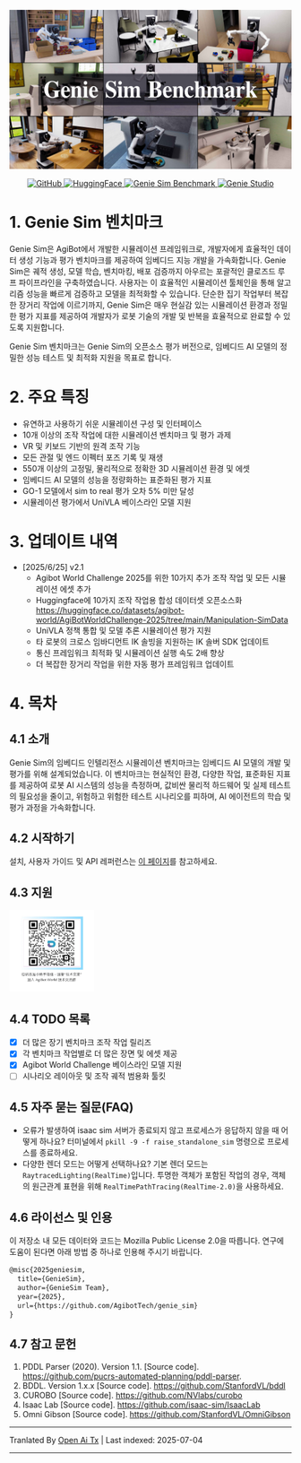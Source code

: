 ![image.png](https://raw.githubusercontent.com/AgibotTech/genie_sim/main/./docs/image.jpg)
<div align="center">
  <a href="https://github.com/AgibotTech/genie_sim">
    <img src="https://img.shields.io/badge/GitHub-grey?logo=GitHub" alt="GitHub">
  </a>
  <a href="https://huggingface.co/datasets/agibot-world/GenieSimAssets">
    <img src="https://img.shields.io/badge/HuggingFace-yellow?logo=HuggingFace" alt="HuggingFace">
  </a>
  <a href="https://agibot-world.com/sim-evaluation">
    <img src="https://img.shields.io/badge/Genie%20Sim%20Benchmark-blue?style=plastic" alt="Genie Sim Benchmark">
  </a>
  <a href="https://genie.agibot.com/en/geniestudio">
    <img src="https://img.shields.io/badge/Genie_Studio-green?style=flat" alt="Genie Studio">
  </a>
</div>

# 1. Genie Sim 벤치마크
Genie Sim은 AgiBot에서 개발한 시뮬레이션 프레임워크로, 개발자에게 효율적인 데이터 생성 기능과 평가 벤치마크를 제공하여 임베디드 지능 개발을 가속화합니다. Genie Sim은 궤적 생성, 모델 학습, 벤치마킹, 배포 검증까지 아우르는 포괄적인 클로즈드 루프 파이프라인을 구축하였습니다. 사용자는 이 효율적인 시뮬레이션 툴체인을 통해 알고리즘 성능을 빠르게 검증하고 모델을 최적화할 수 있습니다. 단순한 집기 작업부터 복잡한 장거리 작업에 이르기까지, Genie Sim은 매우 현실감 있는 시뮬레이션 환경과 정밀한 평가 지표를 제공하여 개발자가 로봇 기술의 개발 및 반복을 효율적으로 완료할 수 있도록 지원합니다.

Genie Sim 벤치마크는 Genie Sim의 오픈소스 평가 버전으로, 임베디드 AI 모델의 정밀한 성능 테스트 및 최적화 지원을 목표로 합니다.

# 2. 주요 특징
- 유연하고 사용하기 쉬운 시뮬레이션 구성 및 인터페이스
- 10개 이상의 조작 작업에 대한 시뮬레이션 벤치마크 및 평가 과제
- VR 및 키보드 기반의 원격 조작 기능
- 모든 관절 및 엔드 이펙터 포즈 기록 및 재생
- 550개 이상의 고정밀, 물리적으로 정확한 3D 시뮬레이션 환경 및 에셋
- 임베디드 AI 모델의 성능을 정량화하는 표준화된 평가 지표
- GO-1 모델에서 sim to real 평가 오차 5% 미만 달성
- 시뮬레이션 평가에서 UniVLA 베이스라인 모델 지원

# 3. 업데이트 내역
- [2025/6/25] v2.1
  - Agibot World Challenge 2025를 위한 10가지 추가 조작 작업 및 모든 시뮬레이션 에셋 추가
  - Huggingface에 10가지 조작 작업용 합성 데이터셋 오픈소스화
  https://huggingface.co/datasets/agibot-world/AgiBotWorldChallenge-2025/tree/main/Manipulation-SimData
  - UniVLA 정책 통합 및 모델 추론 시뮬레이션 평가 지원
  - 타 로봇의 크로스 임바디먼트 IK 솔빙을 지원하는 IK 솔버 SDK 업데이트
  - 통신 프레임워크 최적화 및 시뮬레이션 실행 속도 2배 향상
  - 더 복잡한 장거리 작업을 위한 자동 평가 프레임워크 업데이트

# 4. 목차

## 4.1 소개
Genie Sim의 임베디드 인텔리전스 시뮬레이션 벤치마크는 임베디드 AI 모델의 개발 및 평가를 위해 설계되었습니다. 이 벤치마크는 현실적인 환경, 다양한 작업, 표준화된 지표를 제공하여 로봇 AI 시스템의 성능을 측정하며, 값비싼 물리적 하드웨어 및 실제 테스트의 필요성을 줄이고, 위험하고 위험한 테스트 시나리오를 피하며, AI 에이전트의 학습 및 평가 과정을 가속화합니다.

## 4.2 시작하기
설치, 사용자 가이드 및 API 레퍼런스는 [이 페이지](https://agibot-world.com/sim-evaluation/docs/#/v2)를 참고하세요.

## 4.3 지원
<img src="https://raw.githubusercontent.com/AgibotTech/genie_sim/main/./docs/wechat.JPEG" width="30%"/>

## 4.4 TODO 목록
- [x] 더 많은 장기 벤치마크 조작 작업 릴리즈
- [x] 각 벤치마크 작업별로 더 많은 장면 및 에셋 제공
- [x] Agibot World Challenge 베이스라인 모델 지원
- [ ] 시나리오 레이아웃 및 조작 궤적 범용화 툴킷

## 4.5 자주 묻는 질문(FAQ)
- 오류가 발생하여 isaac sim 서버가 종료되지 않고 프로세스가 응답하지 않을 때 어떻게 하나요?
  터미널에서 `pkill -9 -f raise_standalone_sim` 명령으로 프로세스를 종료하세요.
- 다양한 렌더 모드는 어떻게 선택하나요?
  기본 렌더 모드는 `RaytracedLighting(RealTime)`입니다. 투명한 객체가 포함된 작업의 경우, 객체의 원근관계 표현을 위해 `RealTimePathTracing(RealTime-2.0)`을 사용하세요.

## 4.6 라이선스 및 인용
이 저장소 내 모든 데이터와 코드는 Mozilla Public License 2.0을 따릅니다.
연구에 도움이 된다면 아래 방법 중 하나로 인용해 주시기 바랍니다.
```
@misc{2025geniesim,
  title={GenieSim},
  author={GenieSim Team},
  year={2025},
  url={https://github.com/AgibotTech/genie_sim}
}
```

## 4.7 참고 문헌
1. PDDL Parser (2020). Version 1.1. [Source code]. https://github.com/pucrs-automated-planning/pddl-parser.
2. BDDL. Version 1.x.x [Source code]. https://github.com/StanfordVL/bddl
3. CUROBO [Source code]. https://github.com/NVlabs/curobo
4. Isaac Lab [Source code]. https://github.com/isaac-sim/IsaacLab
5. Omni Gibson [Source code]. https://github.com/StanfordVL/OmniGibson



---


Tranlated By [Open Ai Tx](https://github.com/OpenAiTx/OpenAiTx) | Last indexed: 2025-07-04


---